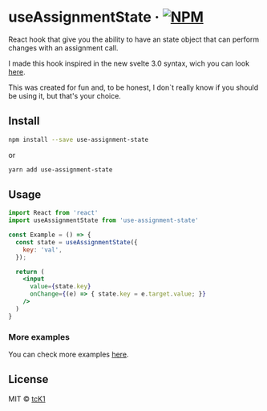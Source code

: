 # useAssignmentState &middot; [![NPM](https://img.shields.io/npm/v/use-assignment-state.svg)](https://www.npmjs.com/package/use-assignment-state)

React hook that give you the ability to have an state object that can perform changes with an assignment call.

I made this hook inspired in the new svelte 3.0 syntax, wich you can look [here](https://svelte.dev/examples#reactive-assignments).

This was created for fun and, to be honest, I don`t really know if you should be using it, but that's your choice.


## Install

```bash
npm install --save use-assignment-state
```
or
```bash
yarn add use-assignment-state
```

## Usage

```jsx
import React from 'react'
import useAssignmentState from 'use-assignment-state'

const Example = () => {
  const state = useAssignmentState({
    key: 'val',
  });

  return (
    <input
      value={state.key}
      onChange={(e) => { state.key = e.target.value; }}
    />
  )
}
```

### More examples
You can check more examples [here](https://github.com/tcK1/useAssignmentState/blob/master/example/src/index.jsx).

## License

MIT © [tcK1](https://github.com/tcK1)

